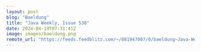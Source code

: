 ```yaml
---
layout: post
blog: "Baeldung"
title: "Java Weekly, Issue 538"
date: 2024-04-19T07:31:41Z
image: images/baeldung.png
remote_url: "https://feeds.feedblitz.com/~/881947007/0/baeldung~Java-Weekly-Issue"
---
```

